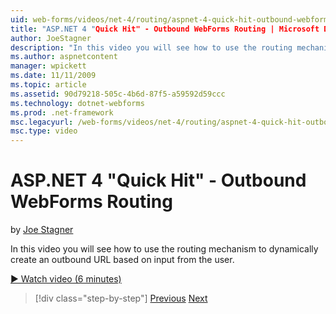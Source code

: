 ```yaml
---
uid: web-forms/videos/net-4/routing/aspnet-4-quick-hit-outbound-webforms-routing
title: "ASP.NET 4 "Quick Hit" - Outbound WebForms Routing | Microsoft Docs"
author: JoeStagner
description: "In this video you will see how to use the routing mechanism to dynamically create an outbound URL based on input from the user."
ms.author: aspnetcontent
manager: wpickett
ms.date: 11/11/2009
ms.topic: article
ms.assetid: 90d79218-505c-4b6d-87f5-a59592d59ccc
ms.technology: dotnet-webforms
ms.prod: .net-framework
msc.legacyurl: /web-forms/videos/net-4/routing/aspnet-4-quick-hit-outbound-webforms-routing
msc.type: video
---
```

ASP.NET 4 "Quick Hit" - Outbound WebForms Routing
====================
by [Joe Stagner](https://github.com/JoeStagner)

In this video you will see how to use the routing mechanism to dynamically create an outbound URL based on input from the user. 

[&#9654; Watch video (6 minutes)](https://channel9.msdn.com/Blogs/ASP-NET-Site-Videos/aspnet-4-quick-hit-outbound-webforms-routing)

>[!div class="step-by-step"]
[Previous](aspnet-4-quick-hit-declarative-webforms-routing.md)
[Next](how-do-i-use-routing-with-aspnet-web-forms.md)